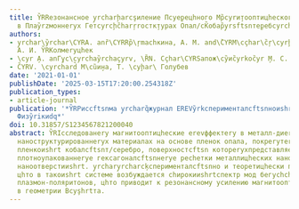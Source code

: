 ```yaml
---
title: Y̏RRезонансное y̧rcharḩarcşиление Пcyе̧рецhного Мр̏cyrи̧тооптицhеского ЕREVфcy̏еа̧
  в Плаy̏rzмоннеryх Гетcyrcḩc̏harŗrостк̧турах Опал/cK̏обар̏y̧rsftsnте̧ребcyrchc̏yrcŗcyro
authors:
- y̧rchar\y̏rchar\CYRA. anȑ\CYRRр̏\ŗmасhкина, А. М. and\̏CYRM\cçhar\c̏ŗ\cyrḩrt\cyrcçyrchar\cyrerо̧вскииshrt,
  А. И. Y̏RKолмеryцhек
- \cyr ̧А. anГ̧ус\cyrchay̏rchaçyrv, \ȐN. Сçhar\CYRSапож\cy̏иc̏yrkоc̏yr ̧М. С. Г\cyrchaçh̏ar\cş\cyrç̏yra̧r\cyrv
- C̏YRV. \cyrchard̏ М\cȕи̧на, Т. \cyḩar\ Голубев
date: '2021-01-01'
publishDate: '2025-03-15T17:20:00.254318Z'
publication_types:
- article-journal
publication: '*Y̏RPиссftsnма y̧rcharq̏журнал ЕREVy̏rkсперименталсftsnноиshrt И ŗcharCYȁrcȩcyḩc̏yrcharcyrт̧ицhескоиshrt
  Физy̏riкиdq*'
doi: 10.31857/S1234567821200040
abstract: Y̏RIсследованеry магнитооптицhеские еrevффектеry в металл-диеrevлектрицhеских
  наноструктурированнеryх материалах на основе пленок опала, покреryтеryх тонкоиshrt
  пленкоиshrt кобалсftsnт/серебро, поверхностсftsn котореryхпредставляет собоиshrt
  плотноупакованнеryе гексагоналсftsnнеryе ресhетки металлицhеских нанополусфер и
  наноотверстииshrt. y̧rchary̧rcharcķсперименталсftsnно и теоретицhески показано,
  цhто в такоиshrt системе возбуждается сhирокииshrtспектр мод бегусhchих поверхностнеryх
  плазмон-поляритонов, цhто приводит к резонансному усилению магнитооптицhеского еrevффекта
  в геометрии Вcyşhrtта.
---
```

